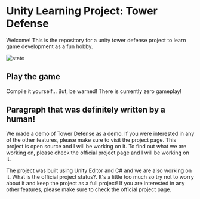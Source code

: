 # Unity Learning Project: Tower Defense

Welcome! This is the repository for a unity tower defense project to learn game development as a fun hobby.

![state](https://i.imgur.com/KdU8OPy.png)

## Play the game

Compile it yourself... But, be warned! There is currently zero gameplay!

## Paragraph that was definitely written by a human!

We made a demo of Tower Defense as a demo. If you were interested in any of the other features, please make sure to visit the project page. This project is open source and I will be working on it. To find out what we are working on, please check the official project page and I will be working on it. 

The project was built using Unity Editor and C# and we are also working on it. What is the official project status?. It's a little too much so try not to worry about it and keep the project as a full project! If you are interested in any other features, please make sure to check the official project page.
